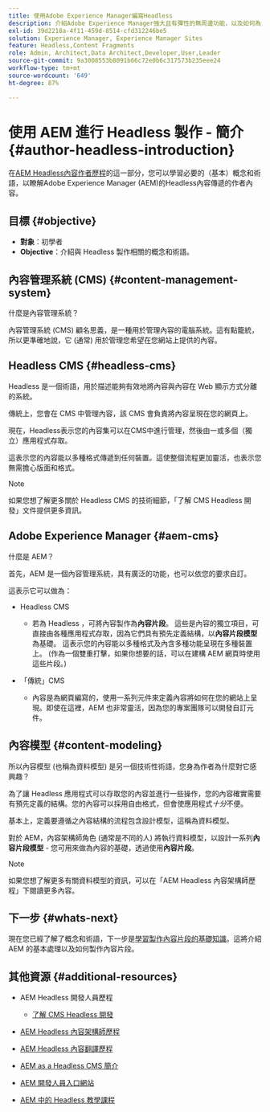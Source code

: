 ```yaml
---
title: 使用Adobe Experience Manager編寫Headless
description: 介紹Adobe Experience Manager強大且有彈性的無周邊功能，以及如何為您的專案編寫內容。
exl-id: 39d2218a-4f11-459d-8514-cfd312246be5
solution: Experience Manager, Experience Manager Sites
feature: Headless,Content Fragments
role: Admin, Architect,Data Architect,Developer,User,Leader
source-git-commit: 9a3008553b8091b66c72e0b6c317573b235eee24
workflow-type: tm+mt
source-wordcount: '649'
ht-degree: 87%

---
```


# 使用 AEM 進行 Headless 製作 - 簡介 {#author-headless-introduction}

在[AEM Headless內容作者歷程](overview.md)的這一部分，您可以學習必要的（基本）概念和術語，以瞭解Adobe Experience Manager (AEM)的Headless內容傳遞的作者內容。

## 目標 {#objective}

* **對象**：初學者
* **Objective**：介紹與 Headless 製作相關的概念和術語。

## 內容管理系統 (CMS) {#content-management-system}

什麼是內容管理系統？

內容管理系統 (CMS) 顧名思義，是一種用於管理內容的電腦系統。這有點籠統，所以更準確地說，它 (通常) 用於管理您希望在您網站上提供的內容。

## Headless CMS {#headless-cms}

Headless 是一個術語，用於描述能夠有效地將內容與內容在 Web 顯示方式分離的系統。

傳統上，您會在 CMS 中管理內容，該 CMS 會負責將內容呈現在您的網頁上。

現在，Headless表示您的內容集可以在CMS中進行管理，然後由一或多個（獨立）應用程式存取。

這表示您的內容能以多種格式傳遞到任何裝置。這使整個流程更加靈活，也表示您無需擔心版面和格式。

>[!NOTE]
>
>如果您想了解更多關於 Headless CMS 的技術細節，「了解 CMS Headless 開發」文件提供更多資訊。

## Adobe Experience Manager {#aem-cms}

什麼是 AEM？

首先，AEM 是一個內容管理系統，具有廣泛的功能，也可以依您的要求自訂。

這表示它可以做為：

* Headless CMS
   * 若為 Headless ，可將內容製作為&#x200B;**內容片段**。
這些是內容的獨立項目，可直接由各種應用程式存取，因為它們具有預先定義結構，以&#x200B;**內容片段模型**&#x200B;為基礎。
這表示您的內容能以多種格式及內含多種功能呈現在多種裝置上。
(作為一個雙重打擊，如果你想要的話，可以在建構 AEM 網頁時使用這些片段。)

* 「傳統」CMS
   * 內容是為網頁編寫的，使用一系列元件來定義內容將如何在您的網站上呈現。即使在這裡，AEM 也非常靈活，因為您的專案團隊可以開發自訂元件。

## 內容模型 {#content-modeling}

所以內容模型 (也稱為資料模型) 是另一個技術性術語，您身為作者為什麼對它感興趣？

為了讓 Headless 應用程式可以存取您的內容並進行一些操作，您的內容確實需要有預先定義的結構。您的內容可以採用自由格式，但會使應用程式&#x200B;*十分*&#x200B;不便。

基本上，定義要遵循之內容結構的流程包含設計模型，這稱為資料模型。

對於 AEM，內容架構師角色 (通常是不同的人) 將執行資料模型，以設計一系列&#x200B;**內容片段模型** - 您可用來做為內容的基礎，透過使用&#x200B;**內容片段**。

>[!NOTE]
>
>如果您想了解更多有關資料模型的資訊，可以在「AEM Headless 內容架構師歷程」下閱讀更多內容。

## 下一步 {#whats-next}

現在您已經了解了概念和術語，下一步是[學習製作內容片段的基礎知識](basics.md)。這將介紹 AEM 的基本處理以及如何製作內容片段。

## 其他資源 {#additional-resources}

* AEM Headless 開發人員歷程
   * [了解 CMS Headless 開發](/help/journey-headless/developer/learn-about.md)

* [AEM Headless 內容架構師歷程](/help/journey-headless/architect/overview.md)

* [AEM Headless 內容翻譯歷程](/help/journey-headless/translation/overview.md)

* [AEM as a Headless CMS 簡介](/help/sites-developing/headless/introduction.md)

* [AEM 開發人員入口網站](https://experienceleague.adobe.com/landing/experience-manager/headless/developer.html?lang=zh-Hant)

* [AEM 中的 Headless 教學課程](https://experienceleague.adobe.com/docs/experience-manager-learn/getting-started-with-aem-headless/overview.html?lang=zh-Hant)
